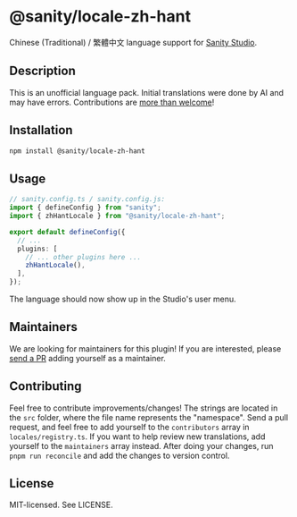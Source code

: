 # @sanity/locale-zh-hant

Chinese (Traditional) / 繁體中文 language support for [Sanity Studio](https://www.sanity.io/).

## Description

This is an unofficial language pack. Initial translations were done by AI and may have errors. Contributions are [more than welcome](#contributing)!

## Installation

```sh
npm install @sanity/locale-zh-hant
```

## Usage

```ts
// sanity.config.ts / sanity.config.js:
import { defineConfig } from "sanity";
import { zhHantLocale } from "@sanity/locale-zh-hant";

export default defineConfig({
  // ...
  plugins: [
    // ... other plugins here ...
    zhHantLocale(),
  ],
});
```

The language should now show up in the Studio's user menu.

## Maintainers

We are looking for maintainers for this plugin!
If you are interested, please [send a PR](/CONTRIBUTING.md#maintaining-a-locale) adding yourself as a maintainer.

## Contributing

Feel free to contribute improvements/changes! The strings are located in the `src` folder, where the file name represents the "namespace". Send a pull request, and feel free to add yourself to the `contributors` array in `locales/registry.ts`. If you want to help review new translations, add yourself to the `maintainers` array instead. After doing your changes, run `pnpm run reconcile` and add the changes to version control.

## License

MIT-licensed. See LICENSE.

